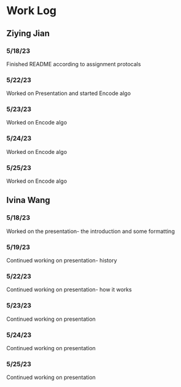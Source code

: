 # Work Log

## Ziying Jian

### 5/18/23

Finished README according to assignment protocals

### 5/22/23

Worked on Presentation and started Encode algo

### 5/23/23
Worked on Encode algo

### 5/24/23
Worked on Encode algo

### 5/25/23
Worked on Encode algo



## Ivina Wang

### 5/18/23

Worked on the presentation- the introduction and some formatting

### 5/19/23

Continued working on presentation- history

### 5/22/23

Continued working on presentation- how it works

### 5/23/23
Continued working on presentation

### 5/24/23
Continued working on presentation

### 5/25/23
Continued working on presentation